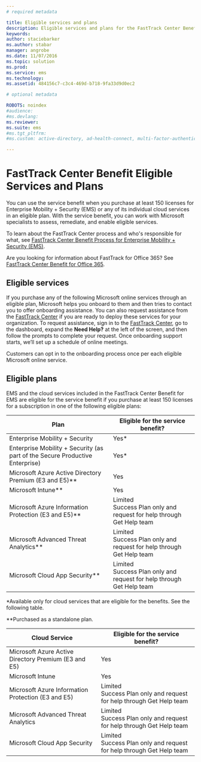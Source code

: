 ```yaml
---
# required metadata

title: Eligible services and plans
description: Eligible services and plans for the FastTrack Center Benefit
keywords:
author: staciebarker
ms.author: stabar
manager: angrobe
ms.date: 11/07/2016
ms.topic: solution
ms.prod:
ms.service: ems
ms.technology:
ms.assetid: 484156c7-c3c4-469d-b718-9fa33d9d0ec2

# optional metadata

ROBOTS: noindex
#audience:
#ms.devlang:
ms.reviewer:
ms.suite: ems
#ms.tgt_pltfrm:
#ms.custom: active-directory, ad-health-connect, multi-factor-authentication, microsoft-intune

---
```


# FastTrack Center Benefit Eligible Services and Plans
You can use the service benefit when you purchase at least 150 licenses for Enterprise Mobility + Security (EMS) or any of its individual cloud services in an eligible plan. With the service benefit, you can work with Microsoft specialists to assess, remediate, and enable eligible services.

To learn about the FastTrack Center process and who's responsible for what, see [FastTrack Center Benefit Process for Enterprise Mobility + Security (EMS)](fasttrack-center-benefit-process-for-enterprise-mobility-suite-ems.md).

Are you looking for information about FastTrack for Office 365? See [FastTrack Center Benefit for Office 365](https://technet.microsoft.com/library/office-365-onboarding-benefit.aspx).

## Eligible services
If you purchase any of the following Microsoft online services through an eligible plan, Microsoft helps you onboard to them and then tries to contact you to offer onboarding assistance. You can also request assistance from the [FastTrack Center](http://fasttrack.microsoft.com/) if you are ready to deploy these services for your organization. To request assistance, sign in to the [FastTrack Center](http://fasttrack.microsoft.com/), go to the dashboard, expand the **Need Help?** at the left of the screen, and then follow the prompts to complete your request. Once onboarding support starts, we’ll set up a schedule of online meetings.

Customers can opt in to the onboarding process once per each eligible Microsoft online service.

## Eligible plans
EMS and the cloud services included in the FastTrack Center Benefit for EMS are eligible for the service benefit if you purchase at least 150 licenses for a subscription in one of the following eligible plans:

|Plan|Eligible for the service benefit?|
|--------|-------------------------------------|
|Enterprise Mobility + Security |Yes*|
|Enterprise Mobility + Security (as part of the Secure Productive Enterprise)|Yes*|
|Microsoft Azure Active Directory Premium (E3 and E5)**|Yes|
|Microsoft Intune**|Yes|
|Microsoft Azure Information Protection (E3 and E5)**|Limited</br>Success Plan only and request for help through Get Help team|
|Microsoft Advanced Threat Analytics**|Limited</br>Success Plan only and request for help through Get Help team|
|Microsoft Cloud App Security**|Limited</br>Success Plan only and request for help through Get Help team|

*Available only for cloud services that are eligible for the benefits. See the following table.

**Purchased as a standalone plan.

|Cloud Service|Eligible for the service benefit?|
|--------|-------------------------------------|
|Microsoft Azure Active Directory Premium (E3 and E5)|Yes|
|Microsoft Intune|Yes|
|Microsoft Azure Information Protection (E3 and E5)|Limited</br>Success Plan only and request for help through Get Help team|
|Microsoft Advanced Threat Analytics|Limited</br>Success Plan only and request for help through Get Help team|
|Microsoft Cloud App Security|Limited</br>Success Plan only and request for help through Get Help team|
